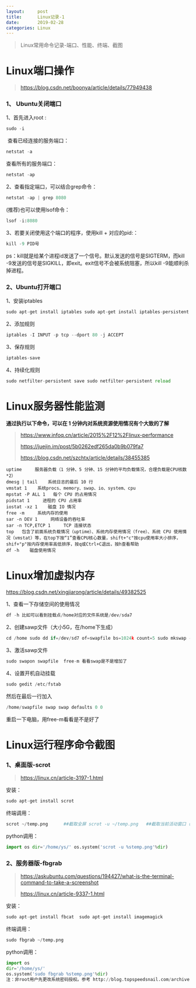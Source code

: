 ```yaml
---
layout:     post
title:      Linux记录-1
date:       2019-02-28
categories: Linux
---
```


>Linux常用命令记录-端口、性能、终端、截图

# Linux端口操作

> https://blog.csdn.net/boonya/article/details/77949438

### 1、 Ubuntu关闭端口

1、首先进入root : 

```python
sudo -i 
```

​      查看已经连接的服务端口：

```python
netstat -a 
```

查看所有的服务端口： 

```python
netstat -ap 
```

2、查看指定端口，可以结合grep命令：

```python
netstat -ap | grep 8080    
```

(推荐)也可以使用lsof命令：

```python
lsof -i:8080 
```

3、若要关闭使用这个端口的程序，使用kill + 对应的pid:：   

```python
kill -9 PID号 
```

ps：kill就是给某个进程id发送了一个信号。默认发送的信号是SIGTERM，而kill -9发送的信号是SIGKILL，即exit。exit信号不会被系统阻塞，所以kill -9能顺利杀掉进程。

### 2、Ubuntu打开端口

1、安装iptables

```python
sudo apt-get install iptables sudo apt-get install iptables-persistent 
```

2、添加规则

```python
iptables -I INPUT -p tcp --dport 80 -j ACCEPT 
```

3、保存规则

```python
iptables-save 
```

4、持续化规则

```python
sudo netfilter-persistent save sudo netfilter-persistent reload
```



# Linux服务器性能监测

**通过执行以下命令，可以在 1 分钟内对系统资源使用情况有个大致的了解**

> https://www.infoq.cn/article/2015%2F12%2Flinux-performance
>
> https://juejin.im/post/5b0262edf265da0b9b079fa7
>
> https://blog.csdn.net/szchtx/article/details/38455385

```
uptime     服务器负载（1 分钟、5 分钟、15 分钟的平均负载情况，合理负载是CPU核数*2） 
dmesg | tail    系统日志的最后 10 行 
vmstat 1    系统procs、memory、swap、io、system、cpu 
mpstat -P ALL 1   每个 CPU 的占用情况 
pidstat 1     进程的 CPU 占用率 
iostat -xz 1    磁盘 IO 情况 
free -m     系统内存的使用 
sar -n DEV 1     网络设备的吞吐率 
sar -n TCP,ETCP 1     TCP 连接状态 
top   包含了前面系统负载情况（uptime）、系统内存使用情况（free）、系统 CPU 使用情况（vmstat）等，在top下按“1”查看CPU核心数量，shift+"c"按cpu使用率大小排序，shif+"p"按内存使用率高低排序，按q或Ctrl+C退出，按h查看帮助 
df -h    磁盘使用情况
```



# Linux增加虚拟内存

<https://blog.csdn.net/xingjiarong/article/details/49382525>

1、查看一下存储空间的使用情况

```python
df -h 比如可以看到挂载点/home对应的文件系统是/dev/sda7 
```

2、创建sawp文件（大小5G，在/home下生成）

```python
cd /home sudo dd if=/dev/sd7 of=swapfile bs=1024k count=5 sudo mkswap -f swapfile  
```

3、激活sawp文件

```python
sudo swapon swapfile  free-m 看看swap是不是增加了 
```

4、设置开机自动挂载

```python
sudo gedit /etc/fstab 
```

然后在最后一行加入

```python
/home/swapfile swap swap defaults 0 0 
```

重启一下电脑，用free-m看看是不是好了



# Linux运行程序命令截图

### 1、桌面版-scrot

> <https://linux.cn/article-3197-1.html>

安装：

```python
sudo apt-get install scrot 
```

终端调用：

```python
scrot ~/temp.png      ##截取全屏 scrot -u ~/temp.png   ##截取当前活动窗口（鼠标所在窗口） 
```

python调用：

```python
import os dir='/home/ys/' os.system('scrot -u %stemp.png'%dir) 
```

### 2、服务器版-fbgrab

> <https://askubuntu.com/questions/194427/what-is-the-terminal-command-to-take-a-screenshot>
>
> <https://linux.cn/article-9337-1.html>

安装：

```python
sudo apt-get install fbcat  sudo apt-get install imagemagick 
```

终端调用：

```python
sudo fbgrab ~/temp.png 
```

python调用：

```python
import os 
dir='/home/ys/' 
os.system('sudo fbgrab %stemp.png'%dir) 
注：非root用户先更改系统密码授权。参考 http://blog.topspeedsnail.com/archives/6100
```



